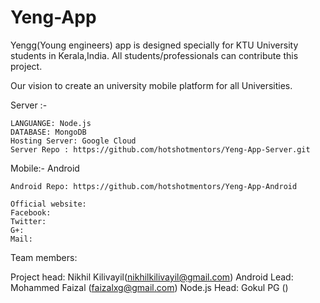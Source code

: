 # Yeng-App
Yengg(Young engineers) app is designed specially for KTU University students in Kerala,India. All students/professionals can contribute this project.

Our vision to create an university mobile platform for all Universities. 

Server :-

    LANGUANGE: Node.js
    DATABASE: MongoDB
    Hosting Server: Google Cloud
    Server Repo : https://github.com/hotshotmentors/Yeng-App-Server.git
    
    
Mobile:-
    Android
    
    Android Repo: https://github.com/hotshotmentors/Yeng-App-Android
    
    Official website: 
    Facebook:
    Twitter:
    G+:
    Mail:
  
Team members:

Project head: Nikhil Kilivayil(nikhilkilivayil@gmail.com)
Android Lead: Mohammed Faizal (faizalxg@gmail.com)
Node.js Head: Gokul PG ()
